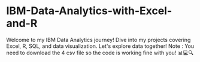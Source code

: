 # IBM-Data-Analytics-with-Excel-and-R
Welcome to my IBM Data Analytics journey! Dive into my projects covering Excel, R, SQL, and data visualization. Let's explore data together! Note : You need to download the 4 csv file so the code is working fine with you! 📊💻🔍
